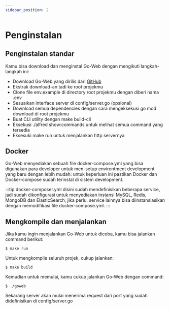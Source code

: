 ```yaml
---
sidebar_position: 2
---
```


# Penginstalan

## Penginstalan standar

Kamu bisa download dan menginstal Go-Web dengan mengikuti langkah-langkah ini:

- Download Go-Web yang dirilis dari [GitHub](https://github.com/RobyFerro/go-web)
- Ekstrak download-an tadi ke root projekmu
- Clone file env.example di directory root projekmu dengan diberi nama .env
- Sesuaikan interface server di config/server.go (opsional)
- Download semua dependencies dengan cara mengeksekusi go mod download di root projekmu
- Buat CLI utility dengan make build-cli
- Eksekusi ./alfred show:commands untuk melihat semua command yang tersedia
- Eksesuki make run untuk menjalankan http servernya

## Docker
Go-Web menyediakan sebuah file docker-compose.yml yang bisa digunakan para developer untuk men-setup
environtment development yang baru dengan lebih mudah: untuk keperluan ini pastikan Docker dan Docker-compose sudah terinstal di sistem development.

:::tip
docker-composer.yml disini sudah mendefinisikan beberapa service, jadi sudah dikonfigurasi untuk menyediakan instansi MySQL, Redis, MongoDB dan ElasticSearch; jika perlu, service lainnya bisa diinstansiasikan dengan memodifikasi file docker-compose.yml.
:::

## Mengkompile dan menjalankan
Jika kamu ingin menjalankan Go-Web untuk dicoba, kamu bisa jalankan command berikut:
```
$ make run
```
Untuk mengkompile seluruh projek, cukup jalankan:
```
$ make build
```
Kemudian untuk memulai, kamu cukup jalankan Go-Web dengan command:
```
$ ./goweb
```
Sekarang server akan mulai menerima request dari port yang sudah didefinisikan di config/server.go